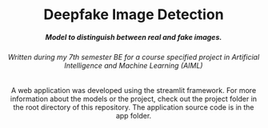 <h1 align="center">
  Deepfake Image Detection   
</h1>

<h5 align="center">Model to distinguish between real and fake images.</h5>
<h6 align="center">Written during my 7th semester BE for a course specified project in Artificial Intelligence and Machine Learning (AIML)</h6>

<p align="center">
A web application was developed using the streamlit framework. For more information about the models or the project, check out the project folder in the root directory of this repository. The application source code is in the app folder.
</p>


